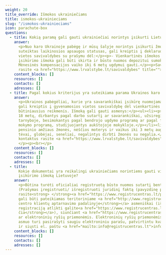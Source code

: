 ```yaml
---
weight: 20
title_override: Išmokos ukrainiečiams
title: ismokos-ukrainieciams
slug: "/ismokos-ukrainieciams"
icon: parachute-box
questions:
  - title: Kokią paramą gali gauti ukrainiečiai norintys įsikurti Lietuvoje?
    answer:
      <p>Nuo karo Ukrainoje pabėgę ir mūsų šalyje norintys įsikurti žmonės, kuriems
      suteiktas laikinosios apsaugos statusas, gali kreiptis į deklaruotos ar gyvenamosios
      vietos savivaldybes su prašymu dėl:</p><p>- Vienkartinės išmokos įsikurti (vienkartinė
      įsikūrimo išmoka gali būti skirta ir būsto nuomos depozitui sumokėti).</p><p>-
      Mėnesinės kompensacijos vaiko iki 6 metų ugdymui gauti.</p><p>Savivaldybių kontaktus
      rasite <a href="https://www.lrvalstybe.lt/savivaldybes" title="">čia</a>. </p><p><br></p>
    content_blocks: []
    resources: []
    contacts: []
    adresses: []
  - title: Pagal kokius kriterijus yra suteikiama parama Ukrainos karo pabėgėliams?
    answer:
      <p>Ukrainos pabėgėliai, kurie yra savarankiškai įsikūrę nuomojamame būste
      gali kreiptis į gyvenamosios vietos savivaldybę dėl vienkartinės išmokos įsigyti
      būtiniausius reikmenis. Išmoką gali gauti asmenys:</p><ul><li><p>Vyresni kaip
      18 metų, dirbantys pagal darbo sutartį ar savarankiškai, užsiregistravę Užimtumo
      tarnyboje, besimokantys pagal bendrojo ugdymo programą ar pagal formaliojo profesinio
      mokymo programą, studijuojantys aukštojoje mokykloje.</p></li><li><p>Taip pat
      pensinio amžiaus žmonės, nėščios moterys ir vaikus iki 3 metų auginantys vieniši
      tėvai, globėjai, seneliai, negalintys dirbti žmonės su negalia.</p></li></ul><p>Savivaldybių
      kontaktus rasite <a href="https://www.lrvalstybe.lt/savivaldybes" title="">čia.</a>
      </p><p><br></p>
    content_blocks: []
    resources: []
    contacts: []
    adresses: []
  - title:
      Kokie dokumentai yra reikalingi ukrainiečiams norintiems gauti vienkartinę
      įsikūrimo išmoką Lietuvoje?
    answer:
      <p>Būtina turėti oficialiai registruotą būsto nuomos sutartį bent 6 mėnesiams.
      (Prašymas įregistruoti/ išregistruoti juridinį faktą (pavyzdinę prašymo formą
      rasite<strong> </strong><a href="https://www.registrucentras.lt/p/774">čia)</a>
      gali būti pateikiamas teritoriniame <a href="http://www.registrucentras.lt/p/81"><strong>Registrų
      centro klientų aptarnavimo padalinyje</strong></a> asmeniškai (išankstinę vizito
      registraciją atlikti galite<a href="https://www.registrucentras.lt/"><strong>
      čia</strong></a>), siunčiant <a href="https://www.registrucentras.lt/p/1218"><strong>paštu</strong></a>
      ar elektroninių ryšių priemonėmis. Elektroninių ryšių priemonėmis teikiamą prašymą
      asmuo turi pasirašyti saugiu elektroniniu parašu, patvirtintu kvalifikuotu sertifikatu,
      ir siųsti el. paštu <a href="mailto:info@registrucentras.lt">info@registrucentras.lt</a>.)</p><p><br></p>
    content_blocks: []
    resources: []
    contacts: []
    adresses: []
---
```

